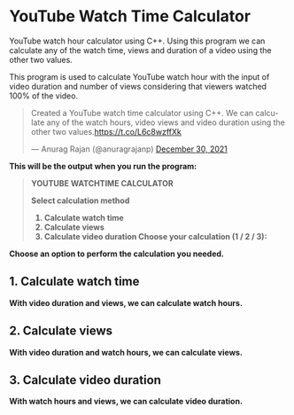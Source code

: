 # YouTube Watch Time Calculator
YouTube watch hour calculator using C++. Using this program we can calculate any of the watch time, views and duration of a video using the other two values.

This program is used to calculate YouTube watch hour with the input of video duration and number of views considering that viewers watched 100% of the video.

<blockquote class="twitter-tweet"><p lang="en" dir="ltr">Created a YouTube watch time calculator using C++. We can calculate any of the watch hours, video views and video duration using the other two values.<a href="https://t.co/L6c8wzffXk">https://t.co/L6c8wzffXk</a></p>&mdash; Anurag Rajan (@anuragrajanp) <a href="https://twitter.com/anuragrajanp/status/1476446399277551621?ref_src=twsrc%5Etfw">December 30, 2021</a></blockquote>

<b>This will be the output when you run the program:<b>
>YOUTUBE WATCHTIME CALCULATOR 
>
>Select calculation method 
>1. Calculate watch time
>2. Calculate views
>3. Calculate video duration
>Choose your calculation (1 / 2 / 3):
  
Choose an option to perform the calculation you needed.

## 1. Calculate watch time
With video duration and views, we can calculate watch hours.
  

## 2. Calculate views
With video duration and watch hours, we can calculate views.
  

## 3. Calculate video duration
With watch hours and views, we can calculate video duration.
